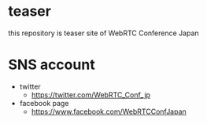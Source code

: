 teaser
======

this repository is teaser site of WebRTC Conference Japan


SNS account
======

* twitter
  * https://twitter.com/WebRTC_Conf_jp
* facebook page
  * https://www.facebook.com/WebRTCConfJapan